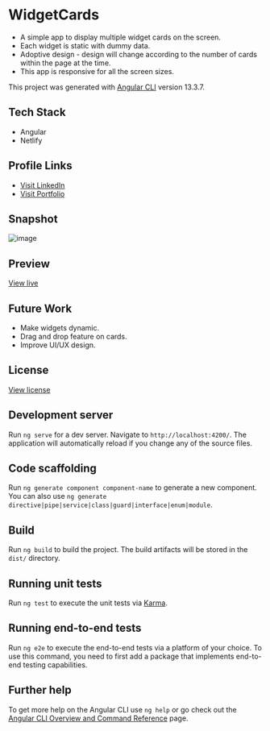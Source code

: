 # WidgetCards

* A simple app to display multiple widget cards on the screen.
* Each widget is static with dummy data.
* Adoptive design - design will change according to the number of cards within the page at the time.
* This app is responsive for all the screen sizes.

This project was generated with [Angular CLI](https://github.com/angular/angular-cli) version 13.3.7.

## Tech Stack

* Angular
* Netlify

## Profile Links

* [Visit LinkedIn](https://www.linkedin.com/in/gautam-balamurali)
* [Visit Portfolio](https://gautam-balamurali.netlify.app)

## Snapshot

![image](https://user-images.githubusercontent.com/27736288/213280383-c093e5d8-cf5c-42cd-be71-83db101e1fc2.png)

## Preview

[View live](https://widget-cards-gautam-balamurali.netlify.app/widgets)

## Future Work

* Make widgets dynamic.
* Drag and drop feature on cards.
* Improve UI/UX design.

## License

[View license](https://github.com/gautam-balamurali/widget-cards/blob/master/LICENSE.md)

## Development server

Run `ng serve` for a dev server. Navigate to `http://localhost:4200/`. The application will automatically reload if you change any of the source files.

## Code scaffolding

Run `ng generate component component-name` to generate a new component. You can also use `ng generate directive|pipe|service|class|guard|interface|enum|module`.

## Build

Run `ng build` to build the project. The build artifacts will be stored in the `dist/` directory.

## Running unit tests

Run `ng test` to execute the unit tests via [Karma](https://karma-runner.github.io).

## Running end-to-end tests

Run `ng e2e` to execute the end-to-end tests via a platform of your choice. To use this command, you need to first add a package that implements end-to-end testing capabilities.

## Further help

To get more help on the Angular CLI use `ng help` or go check out the [Angular CLI Overview and Command Reference](https://angular.io/cli) page.
